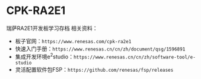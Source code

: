 # CPK-RA2E1

瑞萨RA2E1开发板学习存档
相关资料：
* 板子官网：`https://www.renesas.com/cpk-ra2e1`
* 快速入门手册：`https://www.renesas.cn/cn/zh/document/qsg/1596891`
* 集成开发环境e<sup>2</sup>studio：`https://www.renesas.cn/cn/zh/software-tool/e-studio`
* 灵活配置软件包FSP：`https://github.com/renesas/fsp/releases`
